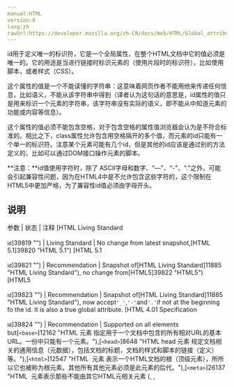 ```yaml
---
manual:HTML
version:0
lang:zh
rawUrl:https://developer.mozilla.org/zh-CN/docs/Web/HTML/Global_attributes/id
---
```






id用于定义唯一的标识符，它是一个全局属性，在整个HTML文档中它的值必须是唯一的。它的用途是当进行链接时标识元素的（使用片段时的标识符），比如使用脚本，或者样式（CSS）。



这个属性的值是一个不能读懂的字符串：这意味着网页作者不能用他来传递任何信息，比如语义，不能从该字符串中得到（译者认为这句话的意思是，id属性的值只是用来标识一个元素的字符串，该字符串没有实际的语义，即不能从中知道元素的功能或内容等信息）。



这个属性的值必须不能包含空格，对于包含空格的属性值浏览器会认为是不符合标准的。相比之下，class属性允许包含用空格隔开的多个值，而元素的id只能有一个单一的标识符。注意某个元素可能有几个id，但是其他的id应该是通过别的方法定义的，比如可以通过DOM接口操作元素的脚本。



**注意：**id值使用字符时，除了 ASCII字母和数字、“—”、“-&quot;、&quot;.&quot;之外，可能会引起兼容性问题，因为在HTML4中是不允许包含这些字符的，这个限制在HTML5中更加严格，为了兼容性id值必须由字母开头。



## 说明<a name="说明"></a>

参数 | 状态 | 注释 
[HTML Living Standard<br></br><small>id</small>]39819 "") | Living Standard | No change from latest snapshot,[HTML 5.1]39820 "HTML 5.1") 
[HTML 5.1<br></br><small>id</small>]39821 "") | Recommendation | Snapshot of[HTML Living Standard]11885 "HTML Living Standard"), no change from[HTML5]39822 "HTML5") 
[HTML5<br></br><small>id</small>]39823 "") | Recommendation | Snapshot of[HTML Living Standard]11885 "HTML Living Standard"), now accept`'_'`,`'-'`and`'.'`if not at the beginning fo the id. It is also a true global attribute. 
[HTML 4.01 Specification<br></br><small>id</small>]39824 "") | Recommendation | Supported on all elements but[`<base>`]12162 "HTML <base> 元素 指定用于一个文档中包含的所有相对URL的基本URL。一份中只能有一个<base>元素。"),[`<head>`]8648 "HTML head 元素 规定文档相关的通用信息（元数据），包括文档的标题，文档的样式和脚本的链接（定义）等。"),[`<html>`]12547 "HTML <html> 元素 表示一个HTML文档的根（顶级元素），所所以它也被称为根元素。其他所有其他元素必须是此元素的后代。"),[`<meta>`]26137 "HTML <meta> 元素表示那些不能由其它HTML元相关元素 (<base>, <link>, <script>, <style> 或 <title>) 之一表示的任何元数据信息."),[`<script>`]8665 "HTML <script> 元素用于嵌入或引用可执行脚本。"),[`<style>`]16540 "HTML的<style>元素包含了文档的样式化信息或者文档的一部分。指定的样式化星系包含的该元素内，通常是CSS的格式。"), and[`<title>`]38841 "HTML <title> 元素 定义文档的标题，显示在浏览器的标题栏或标签页上。它只可以包含文本，若是包含有标签，则包含的任何标签都不会被解释。"). 


## 浏览器兼容性<a name="浏览器兼容性"></a>


兼容性列表


特点 | Chrome | Firefox (Gecko) | Internet Explorer | Opera | Safari 
支持 | 兼容版本未知 | 兼容版本未知 | 兼容版本未知 | 兼容版本未知 | 兼容版本未知 



特点 | Android | Chrome for Android | Firefox Mobile (Gecko) | IE Mobile | Opera Mobile | Safari Mobile 
支持 | 兼容版本未知 | 兼容版本未知 | 兼容版本未知 | 兼容版本未知 | 兼容版本未知 | 兼容版本未知 




[1]**class**在Firefox 32以后才成为真正的全局属性。


## 另请参阅<a name="另请参阅"></a>

* 所有的[global attributes]39024 "").
* [`Element.id`]10161 "获取和设置一个元素的标识符(id属性).")that reflects this attribute.



